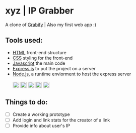 # xyz | IP Grabber
A clone of [Grabify](https://grabify.link/) | Also my first web app :)

## Tools used:

- [HTML](https://www.w3.org/html/) front-end structure
- [CSS](https://www.w3.org/Style/CSS/Overview.en.html) styling for the front-end
- [Javascript](https://www.javascript.com/) the main code
- [Express.js](https://expressjs.com/) to put the project on a server
- [Node.js](https://nodejs.org/en/), a runtime enviorment to host the express server<br><br>
<code><img height="20" src="https://shaktigurung.github.io/Portfolio-SG/img/skill/express.png"></code>
<code><img height="20" src="https://github.com/abranhe/programming-languages-logos/blob/master/src/javascript/javascript_64x64.png"></code>
<code><img height="20" src="https://github.com/gilbarbara/logos/blob/master/logos/nodejs-icon.svg"></code>
<code><img height="20" src="https://github.com/abranhe/programming-languages-logos/blob/master/src/html/html_64x64.png"></code>
<code><img height="20" src="https://github.com/abranhe/programming-languages-logos/blob/master/src/css/css_64x64.png"></code>
## Things to do:

- [ ] Create a working prototype
- [ ] Add login and link stats for the creator of a link
- [ ] Provide info about user's IP
